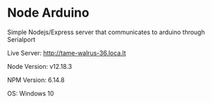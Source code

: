 # Node Arduino
Simple Nodejs/Express server that communicates to arduino through Serialport

Live Server: http://tame-walrus-36.loca.lt

Node Version: v12.18.3

NPM Version: 6.14.8

OS: Windows 10
